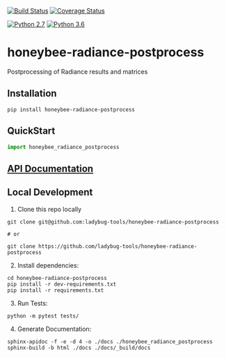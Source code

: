 [![Build Status](https://github.com/ladybug-tools/honeybee-radiance-postprocess/workflows/CI/badge.svg)](https://github.com/ladybug-tools/honeybee-radiance-postprocess/actions)
[![Coverage Status](https://coveralls.io/repos/github/ladybug-tools/honeybee-radiance-postprocess/badge.svg?branch=master)](https://coveralls.io/github/ladybug-tools/honeybee-radiance-postprocess)

[![Python 2.7](https://img.shields.io/badge/python-2.7-green.svg)](https://www.python.org/downloads/release/python-270/) [![Python 3.6](https://img.shields.io/badge/python-3.6-blue.svg)](https://www.python.org/downloads/release/python-360/)

# honeybee-radiance-postprocess

Postprocessing of Radiance results and matrices

## Installation
```console
pip install honeybee-radiance-postprocess
```

## QuickStart
```python
import honeybee_radiance_postprocess

```

## [API Documentation](https://www.ladybug.tools/honeybee-radiance-postprocess/)

## Local Development
1. Clone this repo locally
```console
git clone git@github.com:ladybug-tools/honeybee-radiance-postprocess

# or

git clone https://github.com/ladybug-tools/honeybee-radiance-postprocess
```
2. Install dependencies:
```console
cd honeybee-radiance-postprocess
pip install -r dev-requirements.txt
pip install -r requirements.txt
```

3. Run Tests:
```console
python -m pytest tests/
```

4. Generate Documentation:
```console
sphinx-apidoc -f -e -d 4 -o ./docs ./honeybee_radiance_postprocess
sphinx-build -b html ./docs ./docs/_build/docs
```
